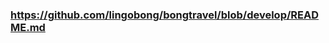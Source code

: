 ### <a href='https://github.com/lingobong/bongtravel/blob/develop/README.md'>https://github.com/lingobong/bongtravel/blob/develop/README.md</a>
